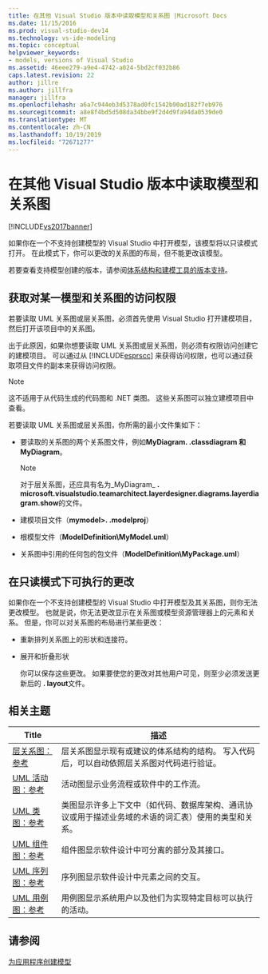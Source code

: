 ```yaml
---
title: 在其他 Visual Studio 版本中读取模型和关系图 |Microsoft Docs
ms.date: 11/15/2016
ms.prod: visual-studio-dev14
ms.technology: vs-ide-modeling
ms.topic: conceptual
helpviewer_keywords:
- models, versions of Visual Studio
ms.assetid: 46eee279-a9e4-4742-a024-5bd2cf032b86
caps.latest.revision: 22
author: jillre
ms.author: jillfra
manager: jillfra
ms.openlocfilehash: a6a7c944eb3d5378ad0fc1542b90ad182f7eb976
ms.sourcegitcommit: a8e8f4bd5d508da34bbe9f2d4d9fa94da0539de0
ms.translationtype: MT
ms.contentlocale: zh-CN
ms.lasthandoff: 10/19/2019
ms.locfileid: "72671277"
---
```

# <a name="read-models-and-diagrams-in-other-visual-studio-editions"></a>在其他 Visual Studio 版本中读取模型和关系图
[!INCLUDE[vs2017banner](../includes/vs2017banner.md)]

如果你在一个不支持创建模型的 Visual Studio 中打开模型，该模型将以只读模式打开。 在此模式下，你可以更改的关系图的布局，但不能更改该模型。

 若要查看支持模型创建的版本，请参阅[体系结构和建模工具的版本支持](../modeling/what-s-new-for-design-in-visual-studio.md#VersionSupport)。

## <a name="obtaining-access-to-a-model-and-diagrams"></a>获取对某一模型和关系图的访问权限
 若要读取 UML 关系图或层关系图，必须首先使用 Visual Studio 打开建模项目，然后打开该项目中的关系图。

 出于此原因，如果你想要读取 UML 关系图或层关系图，则必须有权限访问创建它的建模项目。 可以通过从 [!INCLUDE[esprscc](../includes/esprscc-md.md)] 来获得访问权限，也可以通过获取项目文件的副本来获得访问权限。

> [!NOTE]
> 这不适用于从代码生成的代码图和 .NET 类图。 这些关系图可以独立建模项目中查看。

 若要读取 UML 关系图或层关系图，你所需的最小文件集如下：

- 要读取的关系图的两个关系图文件，例如**MyDiagram. .classdiagram 和 MyDiagram**。

    > [!NOTE]
    > 对于层关系图，还应具有名为_MyDiagram_ **. microsoft.visualstudio.teamarchitect.layerdesigner.diagrams.layerdiagram.show**的文件。

- 建模项目文件（**mymodel>. .modelproj**）

- 根模型文件（**ModelDefinition\MyModel.uml**）

- 关系图中引用的任何包的包文件（**ModelDefinition\MyPackage.uml**）

## <a name="changes-that-you-can-make-in-read-only-mode"></a>在只读模式下可执行的更改
 如果你在一个不支持创建模型的 Visual Studio 中打开模型及其关系图，则你无法更改模型。 也就是说，你无法更改显示在关系图或模型资源管理器上的元素和关系。 但是，你可以对关系图的布局进行某些更改：

- 重新排列关系图上的形状和连接符。

- 展开和折叠形状

  你可以保存这些更改。 如果要使您的更改对其他用户可见，则至少必须发送更新后的 **. layout**文件。

## <a name="RelatedTopics"></a>相关主题

|Title|描述|
|-----------|-----------------|
|[层关系图：参考](../modeling/layer-diagrams-reference.md)|层关系图显示现有或建议的体系结构的结构。 写入代码后，可以自动依照层关系图对代码进行验证。|
|[UML 活动图：参考](../modeling/uml-activity-diagrams-reference.md)|活动图显示业务流程或软件中的工作流。|
|[UML 类图：参考](../modeling/uml-class-diagrams-reference.md)|类图显示许多上下文中（如代码、数据库架构、通讯协议或用于描述业务域的术语的词汇表）使用的类型和关系。|
|[UML 组件图：参考](../modeling/uml-component-diagrams-reference.md)|组件图显示软件设计中可分离的部分及其接口。|
|[UML 序列图：参考](../modeling/uml-sequence-diagrams-reference.md)|序列图显示软件设计中元素之间的交互。|
|[UML 用例图：参考](../modeling/uml-use-case-diagrams-reference.md)|用例图显示系统用户以及他们为实现特定目标可以执行的活动。|

## <a name="see-also"></a>请参阅
 [为应用程序创建模型](../modeling/create-models-for-your-app.md)
